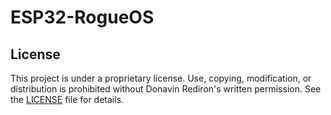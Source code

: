 # ESP32-RogueOS

## License

This project is under a proprietary license. Use, copying, modification, or distribution is prohibited without
Donavin Rediron's written permission. See the [LICENSE](LICENSE) file for details.
